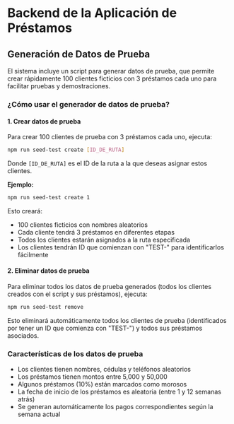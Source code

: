 # Backend de la Aplicación de Préstamos

## Generación de Datos de Prueba

El sistema incluye un script para generar datos de prueba, que permite crear rápidamente 100 clientes ficticios con 3 préstamos cada uno para facilitar pruebas y demostraciones.

### ¿Cómo usar el generador de datos de prueba?

#### 1. Crear datos de prueba

Para crear 100 clientes de prueba con 3 préstamos cada uno, ejecuta:

```bash
npm run seed-test create [ID_DE_RUTA]
```

Donde `[ID_DE_RUTA]` es el ID de la ruta a la que deseas asignar estos clientes.

**Ejemplo:**
```bash
npm run seed-test create 1
```

Esto creará:
- 100 clientes ficticios con nombres aleatorios
- Cada cliente tendrá 3 préstamos en diferentes etapas
- Todos los clientes estarán asignados a la ruta especificada
- Los clientes tendrán ID que comienzan con "TEST-" para identificarlos fácilmente

#### 2. Eliminar datos de prueba

Para eliminar todos los datos de prueba generados (todos los clientes creados con el script y sus préstamos), ejecuta:

```bash
npm run seed-test remove
```

Esto eliminará automáticamente todos los clientes de prueba (identificados por tener un ID que comienza con "TEST-") y todos sus préstamos asociados.

### Características de los datos de prueba

- Los clientes tienen nombres, cédulas y teléfonos aleatorios
- Los préstamos tienen montos entre 5,000 y 50,000
- Algunos préstamos (10%) están marcados como morosos
- La fecha de inicio de los préstamos es aleatoria (entre 1 y 12 semanas atrás)
- Se generan automáticamente los pagos correspondientes según la semana actual 
